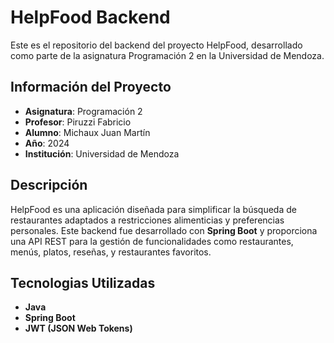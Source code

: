 # HelpFood Backend

Este es el repositorio del backend del proyecto HelpFood, desarrollado como parte de la asignatura Programación 2 en la Universidad de Mendoza.

## Información del Proyecto

- **Asignatura**: Programación 2
- **Profesor**: Piruzzi Fabricio
- **Alumno**: Michaux Juan Martín
- **Año**: 2024
- **Institución**: Universidad de Mendoza

## Descripción

HelpFood es una aplicación diseñada para simplificar la búsqueda de restaurantes adaptados a restricciones alimenticias y preferencias personales. Este backend fue desarrollado con **Spring Boot** y proporciona una API REST para la gestión de funcionalidades como restaurantes, menús, platos, reseñas, y restaurantes favoritos.
## Tecnologias Utilizadas

- **Java**
- **Spring Boot**
- **JWT (JSON Web Tokens)**


